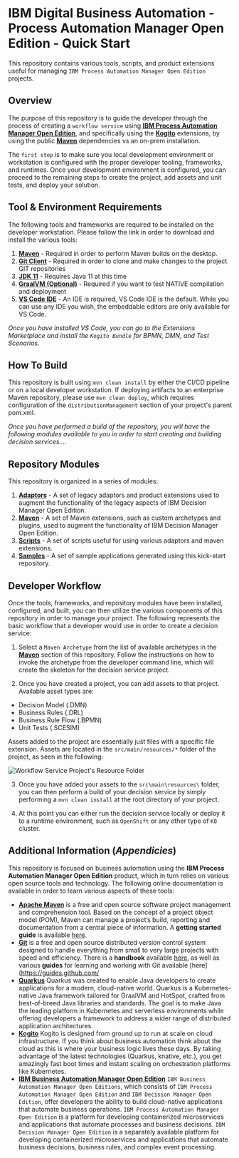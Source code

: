 # IBM Digital Business Automation - Process Automation Manager Open Edition - Quick Start

This repository contains various tools, scripts, and product extensions useful for managing `IBM Process Automation Manager Open Edition` projects.

## Overview

The purpose of this repository is to guide the developer through the process of creating a `workflow service` using [**IBM Process Automation Manager Open Edition**](https://www.ibm.com/docs/en/ibamoe), and specifically using the [**Kogito**](https://kogito.kie.org) extensions, by using the public [**Maven**](https://maven.apache.org/) dependencies vs an on-prem installation.  

The `first step` is to make sure you local development environment or workstation is configured with the proper developer tooling, frameworks, and runtimes.  Once your development environment is configured, you can proceed to the remaining steps to create the project, add assets and unit tests, and deploy your solution.

## Tool & Environment Requirements

The following tools and frameworks are required to be installed on the developer workstation.  Please follow the link in order to download and install the various tools:

1. [**Maven**](https://maven.apache.org) - Required in order to perform Maven builds on the desktop.  
2. [**Git Client**](https://git-scm.com) - Required in order to clone and make changes to the project GIT repositories
3. [**JDK 11**](https://www.oracle.com/java/technologies/downloads/) - Requires Java 11 at this time
4. [**GraalVM (Optional)**](https://www.graalvm.org//) - Required if you want to test NATIVE compilation and deployment
5. [**VS Code IDE**](https://code.visualstudio.com/download) - An IDE is required, VS Code IDE is the default.  While you can use any IDE you wish, the embeddable editors are only available for VS Code.

*_Once you have installed VS Code, you can go to the Extensions Marketplace and install the `Kogito Bundle` for BPMN, DMN, and Test Scenarios_*.

## How To Build

This repository is built using `mvn clean install` by either the CI/CD pipeline or on a local developer workstation.  If deploying artifacts to an enterprise Maven repository, please use `mvn clean deploy`, which requires configuration of the `distributionManagement` section of your project's parent pom.xml.

*_Once you have performed a build of the repository, you will have the following modules available to you in order to start creating and building decision services..._*.

## Repository Modules

This repository is organized in a series of modules:  

1.  [**Adaptors**](./adaptors/readme.md) - A set of legacy adaptors and product extensions used to augment the functionality of the legacy aspects of IBM Decision Manager Open Edition.  
2.  [**Maven**](./maven/readme.md) - A set of Maven extensions, such as custom archetypes and plugins, used to augment the functionality of IBM Decision Manager Open Edition.
3.  [**Scripts**](./scripts/readme.md) - A set of scripts useful for using various adaptors and maven extensions.
4.  [**Samples**](./samples/readme.md) - A set of sample applications generated using this kick-start repository.

## Developer Workflow

Once the tools, frameworks, and repository modules have been installed, configured, and built, you can then utilize the various components of this repository in order to manage your project.  The following represents the basic workflow that a developer would use in order to create a decision service:

1.  Select a `Maven Archetype` from the list of available archetypes in the [**Maven**](./maven/readme.md) section of this repository.  Follow the instructions on how to invoke the archetype from the developer command line, which will create the skeleton for the decision service project.

2.  Once you have created a project, you can add assets to that project.  Available asset types are:

* Decision Model (.DMN)
* Business Rules (.DRL)
* Business Rule Flow (.BPMN)
* Unit Tests (.SCESIM)

Assets added to the project are essentially just files with a specific file extension.  Assets are located in the `src/main/resources/*` folder of the project, as seen in the following:

![Workflow Service Project's Resource Folder](./images/ds-project.png "Workflow Service Project's Resource Folder")

3.  Once you have added your assets to the `src\main\resources\` folder, you can then perform a build of your decision service by simply performing a `mvn clean install` at the root directory of your project.  

4.  At this point you can either run the decision service locally or deploy it to a runtime environment, such as `OpenShift` or any other type of `K8` cluster.

## Additional Information (*Appendicies*)
This repository is focused on business automation using the **IBM Process Automation Manager Open Edition** product, which in turn relies on various open source tools and technology. The following online documentation is available in order to learn various aspects of these tools:

- [**Apache Maven**](https://maven.apache.org/) is a free and open source software project management and comprehension tool. Based on the concept of a project object model (POM), Maven can manage a project’s build, reporting and documentation from a central piece of  information. A **getting started guide** is available [here](http://maven.apache.org/guides/getting-started/).
- [**Git**](https://git-scm.com//) is a free and open source distributed version control system designed to handle everything from small to very large projects with speed and efficiency. There is a **handbook** available [here](https://guides.github.com/introduction/git-handbook/), as well as various **guides** for learning and working with Git available [here](https://guides.github.com/
- [**Quarkus**](https://quarkus.io) Quarkus was created to enable Java developers to create applications for a modern, cloud-native world. Quarkus is a Kubernetes-native Java framework tailored for GraalVM and HotSpot, crafted from best-of-breed Java libraries and standards. The goal is to make Java the leading platform in Kubernetes and serverless environments while offering developers a framework to address a wider range of distributed application architectures.
- [**Kogito**](https://kogito.kie.org) Kogito is designed from ground up to run at scale on cloud infrastructure. If you think about business automation think about the cloud as this is where your business logic lives these days. By taking advantage of the latest technologies (Quarkus, knative, etc.), you get amazingly fast boot times and instant scaling on orchestration platforms like Kubernetes.
- [**IBM Business Automation Manager Open Edition**](https://www.ibm.com/docs/en/ibamoe) `IBM Business Automation Manager Open Editions`, which consists of `IBM Process Automation Manager Open Edition` and `IBM Decision Manager Open Edition`, offer developers the ability to build cloud-native applications that automate business operations. `IBM Process Automation Manager Open Edition` is a platform for developing containerized microservices and applications that automate processes and business decisions. `IBM Decision Manager Open Edition` is a separately available platform for developing containerized microservices and applications that automate business decisions, business rules, and complex event processing.
